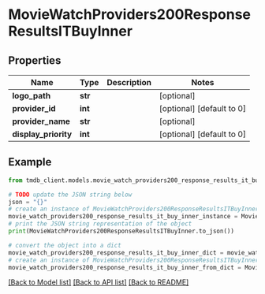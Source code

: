 # MovieWatchProviders200ResponseResultsITBuyInner


## Properties

Name | Type | Description | Notes
------------ | ------------- | ------------- | -------------
**logo_path** | **str** |  | [optional] 
**provider_id** | **int** |  | [optional] [default to 0]
**provider_name** | **str** |  | [optional] 
**display_priority** | **int** |  | [optional] [default to 0]

## Example

```python
from tmdb_client.models.movie_watch_providers200_response_results_it_buy_inner import MovieWatchProviders200ResponseResultsITBuyInner

# TODO update the JSON string below
json = "{}"
# create an instance of MovieWatchProviders200ResponseResultsITBuyInner from a JSON string
movie_watch_providers200_response_results_it_buy_inner_instance = MovieWatchProviders200ResponseResultsITBuyInner.from_json(json)
# print the JSON string representation of the object
print(MovieWatchProviders200ResponseResultsITBuyInner.to_json())

# convert the object into a dict
movie_watch_providers200_response_results_it_buy_inner_dict = movie_watch_providers200_response_results_it_buy_inner_instance.to_dict()
# create an instance of MovieWatchProviders200ResponseResultsITBuyInner from a dict
movie_watch_providers200_response_results_it_buy_inner_from_dict = MovieWatchProviders200ResponseResultsITBuyInner.from_dict(movie_watch_providers200_response_results_it_buy_inner_dict)
```
[[Back to Model list]](../README.md#documentation-for-models) [[Back to API list]](../README.md#documentation-for-api-endpoints) [[Back to README]](../README.md)


